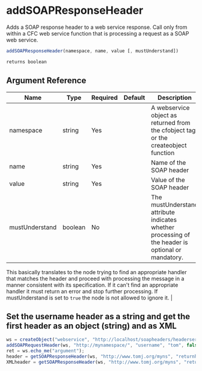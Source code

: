 # addSOAPResponseHeader

Adds a SOAP response header to a web service response. Call only from within a CFC web service function that is processing a request as a SOAP web service.

```javascript
addSOAPResponseHeader(namespace, name, value [, mustUnderstand])
```

```javascript
returns boolean
```

## Argument Reference

| Name | Type | Required | Default | Description |
| --- | --- | --- | --- | --- |
| namespace | string | Yes |  | A webservice object as returned from the cfobject tag or the createobject function |
| name | string | Yes |  | Name of the SOAP header |
| value | string | Yes |  | Value of the SOAP header |
| mustUnderstand | boolean | No |  | The mustUnderstand attribute indicates whether processing of the header is optional or mandatory.
This basically translates to the node trying to find an appropriate handler that matches the header
and proceed with processing the message in a manner consistent with its specification. If it can't find an appropriate handler
it must return an error and stop further processing. If mustUnderstand is set to `true`
the node is not allowed to ignore it. |

## Set the username header as a string and get the first header as an object (string) and as XML

```javascript
ws = createObject("webservice", "http://localhost/soapheaders/headerservice.cfc?WSDL");
addSOAPRequestHeader(ws, "http://mynamespace/", "username", "tom", false);
ret = ws.echo_me("argument");
header = getSOAPResponseHeader(ws, "http://www.tomj.org/myns", "returnheader"); 
XMLheader = getSOAPResponseHeader(ws, "http://www.tomj.org/myns", "returnheader", true);
```
